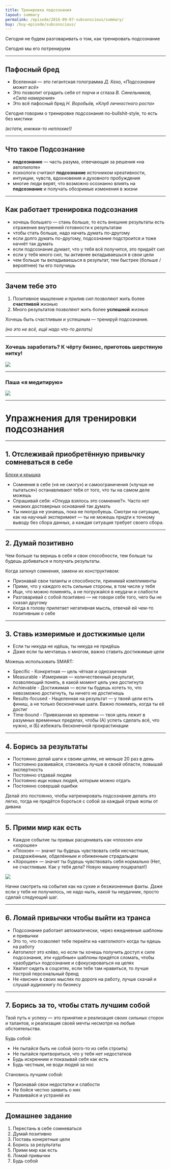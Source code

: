 ```yaml
---
title: Тренировка подсознания
layout: summary
permalink: /episode/2016-09-07-subconscious/summary/
buy: /buy-episode/subconscious/
---
```



Сегодня не будем разговаривать о том, как тренировать подсознание

Сегодня мы его потренируем

----

## Пафосный бред

- Вселенная — это гигантская голограмма _Д. Кехо, «Подсознание может всё»_
- Это позволит оградить себя от порчи и сглаза _В. Синельников, «Сила намерения»_
- Это всё пафосный бред _Н. Воробьёв, «Клуб личностного роста»_

Сегодня говорим о тренировке подсознания no-bullshit-style, то есть без мистики

_(кстати, книжки-то неплохие!)_

----

## Что такое Подсознание

- **подсознание** — часть разума, отвечающая за решения «на автопилоте»
- психологи считают **подсознание** источником креативности, интуиции, чувств, вдохновения и духовного пробуждения
- многие люди верят, что возможно осознанно влиять на **подсознание** и получать обозримые изменения в жизни

----

## Как работает тренировка подсознания

- хочешь большего — стань больше, то есть внешние результаты есть отражение внутренней готовности к результатам
- чтобы стать больше, надо начать думать по-другому
- если долго думать по-другому, подсознание подстроится и тоже начнёт так думать
- если подсознание думает, что у тебя всё получится, это придаёт сил
- если у тебя много сил, ты активнее вкладываешься в свои цели
- чем больше ты вкладываешься в результат, тем быстрее (больше / вероятнее) ты его получишь

----

## Зачем тебе это

1. Позитивное мышление и прилив сил позволяют жить более **счастливой** жизнью
2. Много результатов позволяют жить более **успешной** жизнью

Хочешь быть счастливым и успешным — тренируй подсознание.

_(но это не всё, ещё надо что-то делать)_

----

### Хочешь заработать? К чёрту бизнес, приготовь шерстяную нитку!

![](/images/episode/2016-09-07-subconscious/nitka.jpg)

----

### Паша «я медитирую»

![](/images/episode/2016-09-07-subconscious/pasha.jpg)

----

# Упражнения для тренировки подсознания

----

## 1. Отслеживай приобретённую привычку сомневаться в себе

[Блохи и крышка](https://www.youtube.com/embed/deSw4CAU-lY)

- Сомнения в себе («я не смогу») и самоограничения («лучше не пытаться») останавливают тебя от того, что ты на самом деле можешь
- Спрашивай себя: «Откуда взялось это сомнение?». Часто нет никаких достоверных оснований так думать
- Ты никогда не узнаешь, пока не попробуешь. Смотри на ситуации, как на научный эксперимент — ты не можешь придти к точному выводу без сбора данных, а каждая ситуация требует своего сбора.

----

## 2. Думай позитивно

Чем больше ты веришь в себя и свои способности, тем больше ты будешь добиваться и получать результаты.

Когда заткнул сомнения, замени их конструктивом:

- Признавай свои таланты и способности, принимай комплименты
- Прими, что у каждого есть сильные стороны, в том числе у тебя
- Ищи, что можно поменять, а не погружайся в неудачи и слабости
- Разговаривай с собой позитивно — не говори себе того, чего бы не сказал другому
- Когда в голову прилетает негативная мысль, отвечай ей чем-то позитивным о себе

----

## 3. Ставь измеримые и достижимые цели

- Если ты никуда не идёшь, ты никуда не придёшь
- Даже если ты мечтаешь о многом, важно ставить достижимые цели

Можешь использовать SMART:

- Specific - Конкретная — цель чёткая и однозначная
- Measurable - Измеримая — количественный результат, позволяющий понять, в какой момент цель уже достигнута
- Achievable - Достижимая — если ты будешь хотеть то, что невозможно достигнуть, ты ничего не достигнешь
- Results-focused - Нацеленная на результат — у твоей цели есть финиш, а не только бесконечные шаги. Важно понимать, когда ты её достиг
- Time-bound - Привязанная ко времени — твоя цель лежит в разумных временных пределах, чтобы (А) успеть сделать всё, что нужно, и (Б) избежать бесконечной прокрастинации

----

## 4. Борись за результаты

- Постоянно делай шаги к своим целям, не меньше 20 раз в день
- Постоянно развивайся, становись лучше в своей области, повышай экспертность
- Постоянно отдавай людям
- Постоянно ищи новых людей, которым можно отдать
- Постоянно совершай ошибки

Делай это постоянно, чтобы натренировать подсознание делать это легко, тогда не придётся бороться с собой за каждый отрыв жопы от дивана

----

## 5. Прими мир как есть

- Каждое событие ты привык расценивать как «плохое» или «хорошее»
- «Плохое» — значит ты будешь чувствовать себя несчастным, раздражённым, обделённым и обиженным страдальцем
- «Хорошее» — значит ты будешь чувствовать себя нормально (Нет, не счастливым. Как у тебя дела? Новую машину поцарапал!)

![](/images/episode/2016-09-07-subconscious/fedor.jpg)

Начни смотреть на события как на сухие и безжизненные факты. Даже если у тебя не получилось, не надо ныть, какой ты неудачник, просто сделай следующий шаг.

----

## 6. Ломай привычки чтобы выйти из транса

- Подсознание работает автоматически, через ежедневные шаблоны и привычки
- Это то, что позволяет тебе перейти на «автопилот» когда ты едешь на работу
- Автопилот это клёво, но если ты хочешь получить доступ к силе подсознания, эти «удобные» шаблоны придётся сломать, чтобы «разбудить» подсознание и сфокусироваться на целях
- Хватит сидеть в соцсетях, если тебе там нравиться, то лучше построй персональный бренд
- Не «висни» в своих мыслях по дороге на работу, лучше скачай и слушай аудиокнигу по бизнесу

----

## 7. Борись за то, чтобы стать лучшим собой

Твой путь к успеху — это принятие и реализация своих сильных сторон и талантов, и реализация своей мечты несмотря на любые обстоятельства.

Будь собой:

- Не пытайся быть не собой (кого-то из себя строить)
- Не пытайся притвориться, что у тебя нет недостатков
- Будь искренним и показывай себя как есть
- Будь честным, не води людей за нос

Становись лучшим собой:

- Признавай свои недостатки и слабости
- Не бойся честно заявить о них
- Развивайся и устраняй их

----

## Домашнее задание

1. Перестань в себе сомневаться
2. Думай позитивно
3. Поставь конкретные цели
4. Борись за результаты
5. Прими мир как есть
6. Ломай привычки
7. Будь собой
